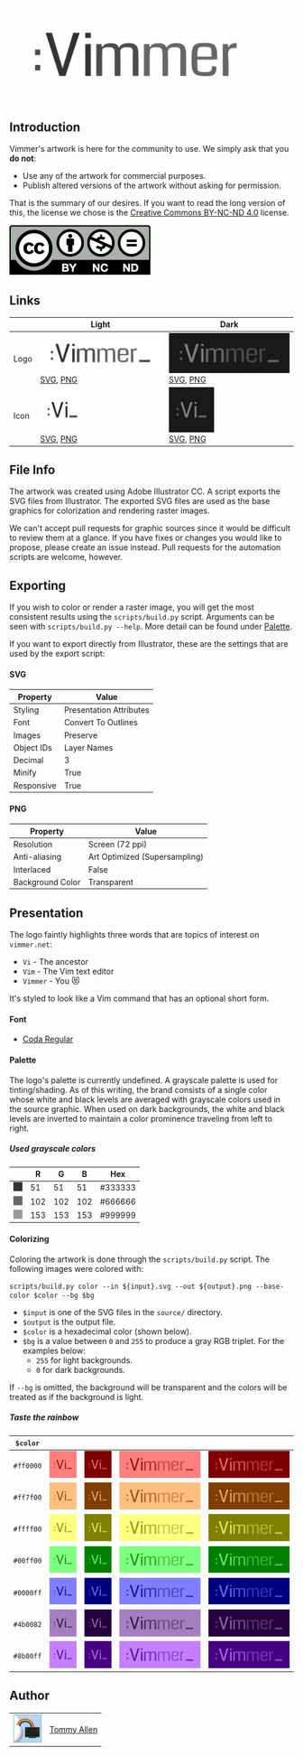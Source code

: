 [![Vimmer](.meta/splash.gif)][vimmer]

## Introduction

Vimmer's artwork is here for the community to use.  We simply ask that you 
**do not**:

- Use any of the artwork for commercial purposes.
- Publish altered versions of the artwork without asking for permission.

That is the summary of our desires.  If you want to read the long version of
this, the license we chose is the [Creative Commons BY-NC-ND 4.0][boring]
license.

[![Creative Commons BY-NC-ND 4.0](.meta/commons.png)][license]

## Links

|      | Light                                                                                       | Dark                                                                                   |
|------|---------------------------------------------------------------------------------------------|----------------------------------------------------------------------------------------|
| Logo | [![Light][prev-logo-light]][logo-light-svg]<br>[SVG][logo-light-svg], [PNG][logo-light-png] | [![Dark][prev-logo-dark]][logo-dark-svg]<br>[SVG][logo-dark-svg], [PNG][logo-dark-png] |
| Icon | [![Light][prev-icon-light]][icon-light-svg]<br>[SVG][icon-light-svg], [PNG][icon-light-png] | [![Dark][prev-icon-dark]][icon-dark-svg]<br>[SVG][icon-dark-svg], [PNG][icon-dark-png] |

## File Info

The artwork was created using Adobe Illustrator CC.  A script exports the SVG
files from Illustrator.  The exported SVG files are used as the base graphics
for colorization and rendering raster images.

We can't accept pull requests for graphic sources since it would be difficult
to review them at a glance.  If you have fixes or changes you would like to
propose, please create an issue instead.  Pull requests for the automation
scripts are welcome, however.

## Exporting

If you wish to color or render a raster image, you will get the most consistent
results using the `scripts/build.py` script.  Arguments can be seen with
`scripts/build.py --help`.  More detail can be found under [Palette](#Palette).

If you want to export directly from Illustrator, these are the settings that
are used by the export script:

#### SVG

| Property   | Value                   |
|------------|-------------------------|
| Styling    | Presentation Attributes |
| Font       | Convert To Outlines     |
| Images     | Preserve                |
| Object IDs | Layer Names             |
| Decimal    | 3                       |
| Minify     | True                    |
| Responsive | True                    |

#### PNG

| Property         | Value                         |
|------------------|-------------------------------|
| Resolution       | Screen (72 ppi)               |
| Anti-aliasing    | Art Optimized (Supersampling) |
| Interlaced       | False                         |
| Background Color | Transparent                   |



## Presentation

The logo faintly highlights three words that are topics of interest on
`vimmer.net`:

- `Vi` - The ancestor
- `Vim` - The Vim text editor
- `Vimmer` - You 😻

It's styled to look like a Vim command that has an optional short form.

#### Font

- [Coda Regular](https://fonts.google.com/specimen/Coda)

#### Palette

The logo's palette is currently undefined.  A grayscale palette is used
for tinting/shading.  As of this writing, the brand consists of a single color
whose white and black levels are averaged with grayscale colors used in the
source graphic.  When used on dark backgrounds, the white and black levels are
inverted to maintain a color prominence traveling from left to right.

##### Used grayscale colors

|                         | R   | G   | B   | Hex     |
|-------------------------|-----|-----|-----|---------|
| ![](.meta/palette1.png) | 51  | 51  | 51  | #333333 |
| ![](.meta/palette2.png) | 102 | 102 | 102 | #666666 |
| ![](.meta/palette3.png) | 153 | 153 | 153 | #999999 |

#### Colorizing

Coloring the artwork is done through the `scripts/build.py` script.  The
following images were colored with:

```shell
scripts/build.py color --in ${input}.svg --out ${output}.png --base-color $color --bg $bg
```

- `$input` is one of the SVG files in the `source/` directory.
- `$output` is the output file.
- `$color` is a hexadecimal color (shown below).
- `$bg` is a value between `0` and `255` to produce a gray RGB triplet. For the
  examples below:
  - `255` for light backgrounds.
  - `0` for dark backgrounds.

If `--bg` is omitted, the background will be transparent and the colors will be
treated as if the background is light.

##### Taste the rainbow

| `$color`  |                                          |                                         |                                          |                                         |
|-----------|------------------------------------------|-----------------------------------------|------------------------------------------|-----------------------------------------|
| `#ff0000` | ![](.meta/preview/icon_red_light.png)    | ![](.meta/preview/icon_red_dark.png)    | ![](.meta/preview/logo_red_light.png)    | ![](.meta/preview/logo_red_dark.png)    |
| `#ff7f00` | ![](.meta/preview/icon_orange_light.png) | ![](.meta/preview/icon_orange_dark.png) | ![](.meta/preview/logo_orange_light.png) | ![](.meta/preview/logo_orange_dark.png) |
| `#ffff00` | ![](.meta/preview/icon_yellow_light.png) | ![](.meta/preview/icon_yellow_dark.png) | ![](.meta/preview/logo_yellow_light.png) | ![](.meta/preview/logo_yellow_dark.png) |
| `#00ff00` | ![](.meta/preview/icon_green_light.png)  | ![](.meta/preview/icon_green_dark.png)  | ![](.meta/preview/logo_green_light.png)  | ![](.meta/preview/logo_green_dark.png)  |
| `#0000ff` | ![](.meta/preview/icon_blue_light.png)   | ![](.meta/preview/icon_blue_dark.png)   | ![](.meta/preview/logo_blue_light.png)   | ![](.meta/preview/logo_blue_dark.png)   |
| `#4b0082` | ![](.meta/preview/icon_indigo_light.png) | ![](.meta/preview/icon_indigo_dark.png) | ![](.meta/preview/logo_indigo_light.png) | ![](.meta/preview/logo_indigo_dark.png) |
| `#8b00ff` | ![](.meta/preview/icon_violet_light.png) | ![](.meta/preview/icon_violet_dark.png) | ![](.meta/preview/logo_violet_light.png) | ![](.meta/preview/logo_violet_dark.png) |

## Author

<table>
  <tbody>
    <tr>
      <td>
        <a href="https://github.com/tweekmonster"><img src=".meta/tweekmonster.png"></a>
      </td>
      <td>
        <a href="https://github.com/tweekmonster">Tommy Allen</a>
      </td>
    </tr>
  </tbody>
</table>

[license]: http://creativecommons.org/licenses/by-nc-nd/4.0/
[boring]: https://creativecommons.org/licenses/by-nc-nd/4.0/legalcode
[vimmer]: http://vimmer.net
[author]: https://github.com/tweekmonster
[prev-logo-light]: .meta/preview/logo_light_light.png
[prev-logo-dark]:  .meta/preview/logo_dark_dark.png
[prev-icon-light]: .meta/preview/icon_light_light.png
[prev-icon-dark]:  .meta/preview/icon_dark_dark.png
[logo-light-svg]:  build/svg/logo_light.svg?raw=true
[logo-dark-svg]:   build/svg/logo_dark.svg?raw=true
[icon-light-svg]:  build/svg/icon_light.svg?raw=true
[icon-dark-svg]:   build/svg/icon_dark.svg?raw=true
[logo-light-png]:  build/png/logo_light.png?raw=true
[logo-dark-png]:   build/png/logo_dark.png?raw=true
[icon-light-png]:  build/png/icon_light.png?raw=true
[icon-dark-png]:   build/png/icon_dark.png?raw=true

